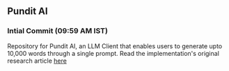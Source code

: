 ## Pundit AI

### Intial Commit (09:59 AM IST)
Repository for Pundit AI, an LLM Client that enables users to generate upto 10,000 words through a single prompt. Read the implementation's original research article [here](https://arxiv.org/pdf/2408.07055v1)